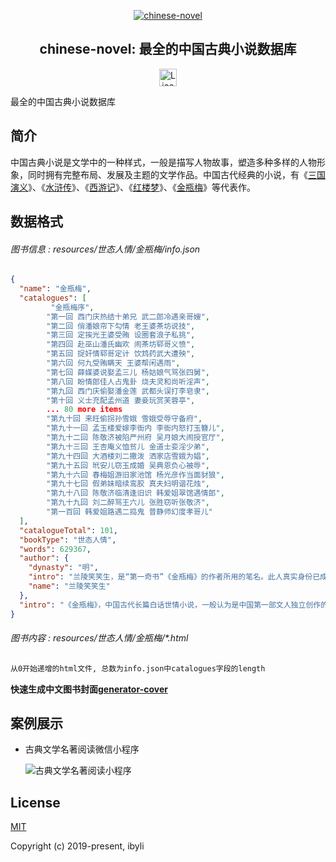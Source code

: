 <p align="center">
  <a href="https://github.com/ibyli/chinese-novel" target="_blank">
      <img src="https://classics.oss-cn-beijing.aliyuncs.com/app/%E4%B8%AD%E5%9B%BD%E5%8F%A4%E5%85%B8%E5%B0%8F%E8%AF%B4.jpg?x-oss-process=style/m" alt="chinese-novel">
  </a>
</p>

<h2 align="center">chinese-novel: 最全的中国古典小说数据库</h2>
<p  align="center"> 
  <a href="https://github.com/ibyli/chinese-novel/blob/master/LICENSE">
    <img height="28px" alt="License" src="http://img.shields.io/badge/license-mit-blue.svg?style=for-the-badge" style="max-width:100%;">
  </a>
</p>

最全的中国古典小说数据库

## 简介

中国古典小说是文学中的一种样式，一般是描写人物故事，塑造多种多样的人物形象，同时拥有完整布局、发展及主题的文学作品。中国古代经典的小说，有《[三国演义](https://baike.baidu.com/item/三国演义/5782)》、《[水浒传](https://baike.baidu.com/item/水浒传/348)》、《[西游记](https://baike.baidu.com/item/西游记/6786341)》、《[红楼梦](https://baike.baidu.com/item/红楼梦/15311)》、《[金瓶梅](https://baike.baidu.com/item/金瓶梅/3938665)》等代表作。

## 数据格式

###### 图书信息 : _resources/世态人情/金瓶梅/info.json_

```json
{
  "name": "金瓶梅",
  "catalogues": [
         "金瓶梅序",
        "第一回 西门庆热结十弟兄 武二郎冷遇亲哥嫂",
        "第二回 俏潘娘帘下勾情 老王婆茶坊说技",
        "第三回 定挨光王婆受贿 设圈套浪子私挑",
        "第四回 赴巫山潘氏幽欢 闹茶坊郓哥义愤",
        "第五回 捉奸情郓哥定计 饮鸩药武大遭殃",
        "第六回 何九受贿瞒天 王婆帮闲遇雨",
        "第七回 薛媒婆说娶孟三儿 杨姑娘气骂张四舅",
        "第八回 盼情郎佳人占鬼卦 烧夫灵和尚听淫声",
        "第九回 西门庆偷娶潘金莲 武都头误打李皂隶",
        "第十回 义士充配孟州道 妻妾玩赏芙蓉亭",
        ... 80 more items
        "第九十回 来旺偷拐孙雪娥 雪娥受辱守备府",
        "第九十一回 孟玉楼爱嫁李衙内 李衙内怒打玉簪儿",
        "第九十二回 陈敬济被陷严州府 吴月娘大闹授官厅",
        "第九十三回 王杏庵义恤贫儿 金道士娈淫少弟",
        "第九十四回 大酒楼刘二撒泼 洒家店雪娥为娼",
        "第九十五回 玳安儿窃玉成婚 吴典恩负心被辱",
        "第九十六回 春梅姐游旧家池馆 杨光彦作当面豺狼",
        "第九十七回 假弟妹暗续鸾胶 真夫妇明谐花烛",
        "第九十八回 陈敬济临清逢旧识 韩爱姐翠馆遇情郎",
        "第九十九回 刘二醉骂王六儿 张胜窃听张敬济",
        "第一百回 韩爱姐路遇二捣鬼 普静师幻度孝哥儿"
  ],
  "catalogueTotal": 101,
  "bookType": "世态人情",
  "words": 629367,
  "author": {
    "dynasty": "明",
    "intro": "兰陵笑笑生，是“第一奇书”《金瓶梅》的作者所用的笔名。此人真实身份已成为历史谜团。《金瓶梅》廿公跋说“《金瓶梅传》，为世庙时一巨公寓言”。明沈德符《万历野获编》则说他是“嘉靖间大名士手笔”。",
    "name": "兰陵笑笑生"
  },
  "intro": "《金瓶梅》，中国古代长篇白话世情小说，一般认为是中国第一部文人独立创作的章回体长篇小说。其成书时间约在明朝隆庆至万历年间，作者署名兰陵笑笑生。《金瓶梅》书名是由小说三个女主人公潘金莲、李瓶儿、庞春梅各取一字合成的。小说题材由《水浒传》中武松杀嫂一段演化而来，通过对兼有官僚、恶霸、富商三种身份的市侩势力的代表人物西门庆及其家庭罪恶生活的描述，体现当时民间生活的面貌，描绘了一个上至朝廷内擅权专政的太师，下至地方官僚恶霸乃至市井间的地痞、流氓、宦官、帮闲所构成的鬼蜮世界，揭露了明代中叶社会的黑暗和腐败，具有较深刻的认识价值。被列为明代“四大奇书”之首。"
}
```

###### 图书内容 : _resources/世态人情/金瓶梅/\*.html_

```html
从0开始递增的html文件, 总数为info.json中catalogues字段的length
```

**快速生成中文图书封面[generator-cover](https://github.com/ibyli/generator-cover)**

## 案例展示

- 古典文学名著阅读微信小程序

  ![古典文学名著阅读小程序](https://classics.oss-cn-beijing.aliyuncs.com/app/QRcode.jpg?x-oss-process=style/m)

## License

[MIT](https://github.com/ibyli/chinese-novel/blob/master/LICENSE)

Copyright (c) 2019-present, ibyli
